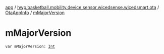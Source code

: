 [app](../../index.md) / [hwp.basketball.mobility.device.sensor.wicedsense.wicedsmart.ota](../index.md) / [OtaAppInfo](index.md) / [mMajorVersion](.)

# mMajorVersion

`var mMajorVersion: `[`Int`](https://kotlinlang.org/api/latest/jvm/stdlib/kotlin/-int/index.html)
